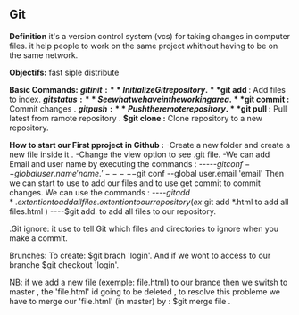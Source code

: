 ## Git 

**Definition**
 it's a version control system (vcs) for taking changes in computer files.
it help people to work on the same  project whithout having to be on the same network.

**Objectifs:**
fast
siple 
distribute

**Basic Commands:**
**$git init :** Initialize Git repository.
**$git add <file name>** : Add files to index.
**$git status :** See what we have in the working area.
**$git commit :** Commit changes .
**$git push :** Push the remote repository.
**$git pull :** Pull latest from ramote repository .
**$git clone :** Clone repository to a new repository.

**How to start our First pproject in Github :**
-Create a new folder and create a new file inside it .
-Change the view option to see .git file.
-We can add Email and user name by executing the commands :
-----$git conf --global user.name 'name.'
-----$git conf --global user.email 'email'
Then we can start to use to add our files and to use get commit to commit changes.
We can use the commands :
----$git add *.extention to add all files.extention to our repository 
(ex:$git add *.html to add all files.html )
----$git add. to add all files to our repository.


.Git ignore:
it use to tell Git which files and directories to ignore when you make a commit.

Brunches:
To create:  $git brach 'login'.
And if we wont to access to our branche  $git checkout 'login'.

NB: if we add a new file (exemple: file.html) to our brance then we switsh to master , the 'file.html' id going to be deleted , to resolve this probleme we have to merge our 'file.html' (in master) by : $git merge file .